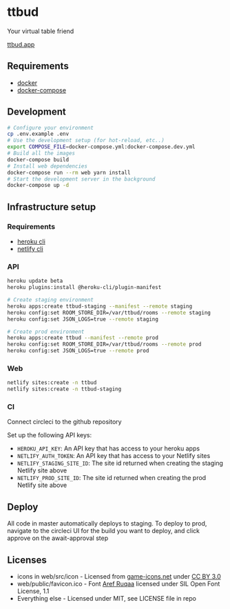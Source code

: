 # ttbud

Your virtual table friend

[ttbud.app](https://ttbud.app)

## Requirements

- [docker](https://docs.docker.com/v17.09/engine/installation/)
- [docker-compose](https://docs.docker.com/compose/install/)

## Development

```bash
# Configure your environment
cp .env.example .env
# Use the development setup (for hot-reload, etc..)
export COMPOSE_FILE=docker-compose.yml:docker-compose.dev.yml
# Build all the images
docker-compose build
# Install web dependencies
docker-compose run --rm web yarn install
# Start the development server in the background
docker-compose up -d
```

## Infrastructure setup

### Requirements

- [heroku cli](https://devcenter.heroku.com/articles/heroku-cli#download-and-install)
- [netlify cli](https://docs.netlify.com/cli/get-started/#installation)

### API

```bash
heroku update beta
heroku plugins:install @heroku-cli/plugin-manifest

# Create staging environment
heroku apps:create ttbud-staging --manifest --remote staging
heroku config:set ROOM_STORE_DIR=/var/ttbud/rooms --remote staging
heroku config:set JSON_LOGS=true --remote staging

# Create prod environment
heroku apps:create ttbud --manifest --remote prod
heroku config:set ROOM_STORE_DIR=/var/ttbud/rooms --remote prod
heroku config:set JSON_LOGS=true --remote prod
```

### Web

```bash
netlify sites:create -n ttbud
netlify sites:create -n ttbud-staging
```

### CI

Connect circleci to the github repository

Set up the following API keys:

- `HEROKU_API_KEY`: An API key that has access to your heroku apps
- `NETLIFY_AUTH_TOKEN`: An API key that has access to your Netlify sites
- `NETLIFY_STAGING_SITE_ID`: The site id returned when creating the staging Netlify site above
- `NETLIFY_PROD_SITE_ID`: The site id returned when creating the prod Netlify site above

## Deploy

All code in master automatically deploys to staging. To deploy to prod, navigate to the circleci UI for the build you
want to deploy, and click approve on the await-approval step

## Licenses

- icons in web/src/icon - Licensed from [game-icons.net](https://game-icons.net) under [CC BY 3.0](https://creativecommons.org/licenses/by/3.0/)
- web/public/favicon.ico - Font [Aref Ruqaa](https://fonts.google.com/attribution) licensed under SIL Open Font License, 1.1
- Everything else - Licensed under MIT, see LICENSE file in repo
